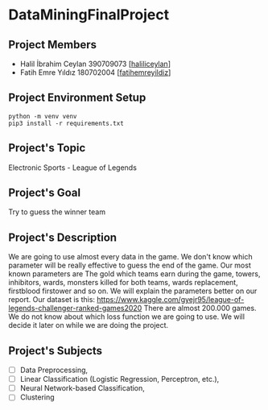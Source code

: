 # DataMiningFinalProject

## Project Members
- Halil İbrahim Ceylan 390709073 [[haliliceylan](https://www.github.com/haliliceylan)]
- Fatih Emre Yıldız 180702004 [[fatihemreyildiz](https://www.github.com/fatihemreyildiz)]


## Project Environment Setup
```
python -m venv venv
pip3 install -r requirements.txt
```
## Project's Topic
Electronic Sports - League of Legends

## Project's Goal
Try to guess the winner team

## Project's Description
We are going to use almost every data in the game. We don't know which parameter will be really effective to guess the end of the game. Our most known parameters are The gold which teams earn during the game, towers, inhibitors, wards, monsters killed for both teams, wards replacement, firstblood firstower and so on. We will explain the parameters better on our report. Our dataset is this:
https://www.kaggle.com/gyejr95/league-of-legends-challenger-ranked-games2020
There are almost 200.000 games.
We do not know about which loss function we are going to use. We will decide it later on while we are doing the project.

## Project's Subjects
- [ ] Data Preprocessing, 
- [ ] Linear Classification (Logistic Regression, Perceptron, etc.), 
- [ ] Neural Network-based Classification, 
- [ ] Clustering